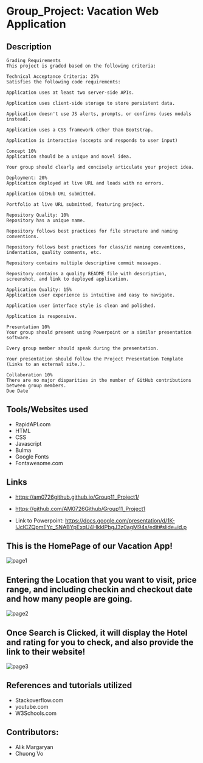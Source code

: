 # Group_Project: Vacation Web Application

## Description

```
Grading Requirements
This project is graded based on the following criteria:

Technical Acceptance Criteria: 25%
Satisfies the following code requirements:

Application uses at least two server-side APIs.

Application uses client-side storage to store persistent data.

Application doesn't use JS alerts, prompts, or confirms (uses modals instead).

Application uses a CSS framework other than Bootstrap.

Application is interactive (accepts and responds to user input)

Concept 10%
Application should be a unique and novel idea.

Your group should clearly and concisely articulate your project idea.

Deployment: 20%
Application deployed at live URL and loads with no errors.

Application GitHub URL submitted.

Portfolio at live URL submitted, featuring project.

Repository Quality: 10%
Repository has a unique name.

Repository follows best practices for file structure and naming conventions.

Repository follows best practices for class/id naming conventions, indentation, quality comments, etc.

Repository contains multiple descriptive commit messages.

Repository contains a quality README file with description, screenshot, and link to deployed application.

Application Quality: 15%
Application user experience is intuitive and easy to navigate.

Application user interface style is clean and polished.

Application is responsive.

Presentation 10%
Your group should present using Powerpoint or a similar presentation software.

Every group member should speak during the presentation.

Your presentation should follow the Project Presentation Template (Links to an external site.).

Collaboration 10%
There are no major disparities in the number of GitHub contributions between group members.
Due Date 

```

## Tools/Websites used

* RapidAPI.com
* HTML
* CSS
* Javascript
* Bulma
* Google Fonts
* Fontawesome.com

## Links

* https://am0726github.github.io/Group11_Project1/

* https://github.com/AM0726Github/Group11_Project1

* Link to Powerpoint: 
https://docs.google.com/presentation/d/1K-IJcICZQpmEYc_SNABYpExqU4HkkIPbgJ3z0agM94s/edit#slide=id.p

## This is the HomePage of our Vacation App!
![page1](https://user-images.githubusercontent.com/37889335/146727559-fda6a77c-246d-451f-9704-06fcf4069a24.PNG)



## Entering the Location that you want to visit, price range, and including checkin and checkout date and how many people are going.

![page2](https://user-images.githubusercontent.com/37889335/146727568-1d0357bf-33dd-4bfe-a0fc-39e7deb93fa7.PNG)


## Once Search is Clicked, it will display the Hotel and rating for you to check, and also provide the link to their website!

![page3](https://user-images.githubusercontent.com/37889335/146727572-90d7d051-7984-4662-8a44-a568679f6c49.PNG)



## References and tutorials utilized

* Stackoverflow.com
* youtube.com
* W3Schools.com

## Contributors:
* Alik Margaryan
* Chuong Vo


